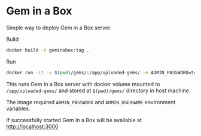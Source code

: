# Gem in a Box

Simple way to deploy Gem in a Box server.

Build

```bash
docker build -t geminabox:tag .
```

Run

```bash
docker run -it -v $(pwd)/gems/:/app/uploaded-gems/ -e ADMIN_PASSWORD=test -e ADMIN_USERNAME=test -p 3000:3000 gems
```

This runs Gem In a Box server with docker volume mounted to `/app/uploaded-gems/` and stored at `$(pwd)/gems/` directory in host machine.

The image required `ADMIN_PASSWORD` and `ADMIN_USERNAME` environment variables.

If successfully started Gem In a Box will be available at <http://localhost:3000>
